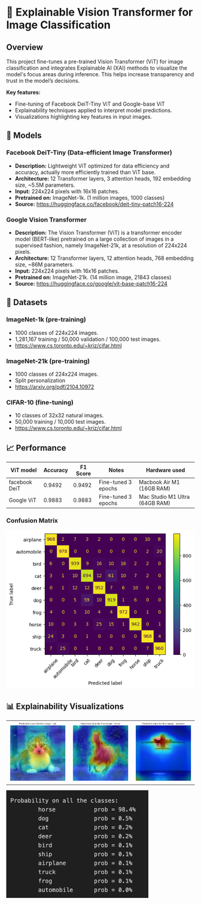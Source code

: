 # 🧠 Explainable Vision Transformer for Image Classification

## Overview
This project fine-tunes a pre-trained Vision Transformer (ViT) for image classification and integrates Explainable AI (XAI) methods to visualize the model's focus areas during inference. This helps increase transparency and trust in the model’s decisions.

**Key features:**
* Fine-tuning of Facebook DeiT-Tiny ViT and Google-base ViT
* Explainability techniques applied to interpret model predictions.
* Visualizations highlighting key features in input images.

## 🧠 Models

### Facebook DeiT-Tiny (Data-efficient Image Transformer)
- **Description:** Lightweight ViT optimized for data efficiency and accuracy, actually more efficiently trained than ViT base.
- **Architecture:** 12 Transformer layers, 3 attention heads, 192 embedding size, ~5.5M parameters.
- **Input:** 224x224 pixels with 16x16 patches.
- **Pretrained on:** ImageNet-1k. (1 million images, 1000 classes)
- **Source:** https://huggingface.co/facebook/deit-tiny-patch16-224

### Google Vision Transformer
- **Description:** The Vision Transformer (ViT) is a transformer encoder model (BERT-like) pretrained on a large collection of images in a supervised fashion, namely ImageNet-21k, at a resolution of 224x224 pixels.
- **Architecture:** 12 Transformer layers, 12 attention heads, 768 embedding size, ~86M parameters.
- **Input:** 224x224 pixels with 16x16 patches.
- **Pretrained on:** ImageNet-21k. (14 million image, 21843 classes)
- **Source:** https://huggingface.co/google/vit-base-patch16-224

## 📂 Datasets

### ImageNet-1k (pre-training)
- 1000 classes of 224x224 images.
- 1,281,167 training / 50,000 validation / 100,000 test images.
- https://www.cs.toronto.edu/~kriz/cifar.html

### ImageNet-21k (pre-training)
- 1000 classes of 224x224 images.
- Split personalization
- https://arxiv.org/pdf/2104.10972

### CIFAR-10 (fine-tuning)
- 10 classes of 32x32 natural images.
- 50,000 training / 10,000 test images.
- https://www.cs.toronto.edu/~kriz/cifar.html

## 📈 Performance
| ViT model  | Accuracy | F1 Score | Notes             | Hardware used
|----------|----------|----------|-------------------|-------------------|
| facebook DeiT | 0.9492   | 0.9492   | Fine-tuned 3 epochs | Macbook Air M1 (16GB RAM)|
| Google ViT | 0.9883   | 0.9883   | Fine-tuned 3 epochs | Mac Studio M1 Ultra (64GB RAM)|

### Confusion Matrix
![](outputs/confusion_matrix.png)

## 📊 Explainability Visualizations
<table>
  <tr>
    <td><img src="outputs/output_cat.png" width="300"></td>
    <td><img src="outputs/output_horse.png" width="300"></td>
    <td><img src="outputs/output_plane.png" width="300"></td>
  </tr>
</table>

<img src="outputs/result_prob.png" width="380" alt="Prediction probabilities" />
